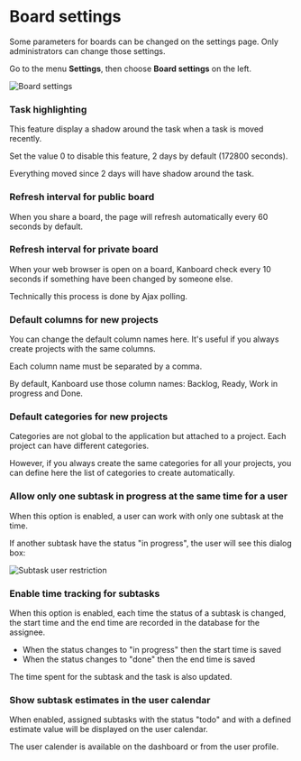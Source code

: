 Board settings
===============

Some parameters for boards can be changed on the settings page.
Only administrators can change those settings.

Go to the menu **Settings**, then choose **Board settings** on the left.

![Board settings](http://kanboard.net/screenshots/documentation/board-settings.png)

### Task highlighting

This feature display a shadow around the task when a task is moved recently.

Set the value 0 to disable this feature, 2 days by default (172800 seconds).

Everything moved since 2 days will have shadow around the task.

### Refresh interval for public board

When you share a board, the page will refresh automatically every 60 seconds by default.

### Refresh interval for private board

When your web browser is open on a board, Kanboard check every 10 seconds if something have been changed by someone else.

Technically this process is done by Ajax polling.

### Default columns for new projects

You can change the default column names here.
It's useful if you always create projects with the same columns.

Each column name must be separated by a comma.

By default, Kanboard use those column names: Backlog, Ready, Work in progress and Done.

### Default categories for new projects

Categories are not global to the application but attached to a project.
Each project can have different categories.

However, if you always create the same categories for all your projects, you can define here the list of categories to create automatically.

### Allow only one subtask in progress at the same time for a user

When this option is enabled, a user can work with only one subtask at the time.

If another subtask have the status "in progress", the user will see this dialog box:

![Subtask user restriction](http://kanboard.net/screenshots/documentation/subtask-user-restriction.png)

### Enable time tracking for subtasks

When this option is enabled, each time the status of a subtask is changed, the start time and the end time are recorded in the database for the assignee.

- When the status changes to "in progress" then the start time is saved
- When the status changes to "done" then the end time is saved

The time spent for the subtask and the task is also updated.

### Show subtask estimates in the user calendar

When enabled, assigned subtasks with the status "todo" and with a defined estimate value will be displayed on the user calendar.

The user calender is available on the dashboard or from the user profile.